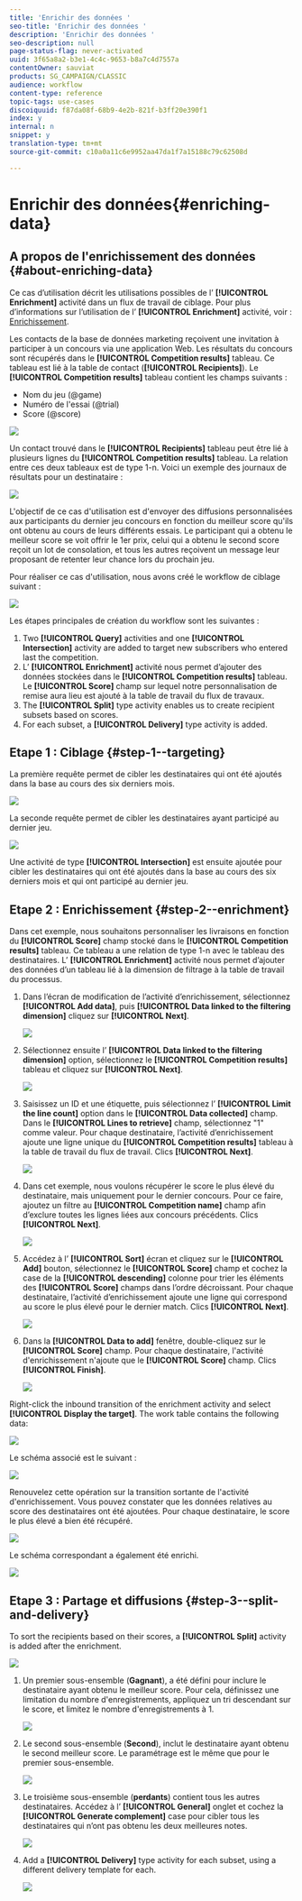 ```yaml
---
title: 'Enrichir des données '
seo-title: 'Enrichir des données '
description: 'Enrichir des données '
seo-description: null
page-status-flag: never-activated
uuid: 3f65a8a2-b3e1-4c4c-9653-b8a7c4d7557a
contentOwner: sauviat
products: SG_CAMPAIGN/CLASSIC
audience: workflow
content-type: reference
topic-tags: use-cases
discoiquuid: f87da08f-68b9-4e2b-821f-b3ff20e390f1
index: y
internal: n
snippet: y
translation-type: tm+mt
source-git-commit: c10a0a11c6e9952aa47da1f7a15188c79c62508d

---
```



# Enrichir des données{#enriching-data}

## A propos de l&#39;enrichissement des données {#about-enriching-data}

Ce cas d’utilisation décrit les utilisations possibles de l’ **[!UICONTROL Enrichment]** activité dans un flux de travail de ciblage. Pour plus d’informations sur l’utilisation de l’ **[!UICONTROL Enrichment]** activité, voir : [Enrichissement](../../workflow/using/enrichment.md).

Les contacts de la base de données marketing reçoivent une invitation à participer à un concours via une application Web. Les résultats du concours sont récupérés dans le **[!UICONTROL Competition results]** tableau. Ce tableau est lié à la table de contact (**[!UICONTROL Recipients]**). Le **[!UICONTROL Competition results]** tableau contient les champs suivants :

* Nom du jeu (@game)
* Numéro de l&#39;essai (@trial)
* Score (@score)

![](assets/uc1_enrich_1.png)

Un contact trouvé dans le **[!UICONTROL Recipients]** tableau peut être lié à plusieurs lignes du **[!UICONTROL Competition results]** tableau. La relation entre ces deux tableaux est de type 1-n. Voici un exemple des journaux de résultats pour un destinataire :

![](assets/uc1_enrich_2.png)

L&#39;objectif de ce cas d&#39;utilisation est d&#39;envoyer des diffusions personnalisées aux participants du dernier jeu concours en fonction du meilleur score qu&#39;ils ont obtenu au cours de leurs différents essais. Le participant qui a obtenu le meilleur score se voit offrir le 1er prix, celui qui a obtenu le second score reçoit un lot de consolation, et tous les autres reçoivent un message leur proposant de retenter leur chance lors du prochain jeu.

Pour réaliser ce cas d&#39;utilisation, nous avons créé le workflow de ciblage suivant :

![](assets/uc1_enrich_3.png)

Les étapes principales de création du workflow sont les suivantes :

1. Two **[!UICONTROL Query]** activities and one **[!UICONTROL Intersection]** activity are added to target new subscribers who entered last the competition.
1. L’ **[!UICONTROL Enrichment]** activité nous permet d’ajouter des données stockées dans le **[!UICONTROL Competition results]** tableau. Le **[!UICONTROL Score]** champ sur lequel notre personnalisation de remise aura lieu est ajouté à la table de travail du flux de travaux.
1. The **[!UICONTROL Split]** type activity enables us to create recipient subsets based on scores.
1. For each subset, a **[!UICONTROL Delivery]** type activity is added.

## Etape 1 : Ciblage {#step-1--targeting}

La première requête permet de cibler les destinataires qui ont été ajoutés dans la base au cours des six derniers mois.

![](assets/uc1_enrich_4.png)

La seconde requête permet de cibler les destinataires ayant participé au dernier jeu.

![](assets/uc1_enrich_5.png)

Une activité de type **[!UICONTROL Intersection]** est ensuite ajoutée pour cibler les destinataires qui ont été ajoutés dans la base au cours des six derniers mois et qui ont participé au dernier jeu.

## Etape 2 : Enrichissement {#step-2--enrichment}

Dans cet exemple, nous souhaitons personnaliser les livraisons en fonction du **[!UICONTROL Score]** champ stocké dans le **[!UICONTROL Competition results]** tableau. Ce tableau a une relation de type 1-n avec le tableau des destinataires. L’ **[!UICONTROL Enrichment]** activité nous permet d’ajouter des données d’un tableau lié à la dimension de filtrage à la table de travail du processus.

1. Dans l’écran de modification de l’activité d’enrichissement, sélectionnez **[!UICONTROL Add data]**, puis **[!UICONTROL Data linked to the filtering dimension]** cliquez sur **[!UICONTROL Next]**.

   ![](assets/uc1_enrich_6.png)

1. Sélectionnez ensuite l’ **[!UICONTROL Data linked to the filtering dimension]** option, sélectionnez le **[!UICONTROL Competition results]** tableau et cliquez sur **[!UICONTROL Next]**.

   ![](assets/uc1_enrich_7.png)

1. Saisissez un ID et une étiquette, puis sélectionnez l’ **[!UICONTROL Limit the line count]** option dans le **[!UICONTROL Data collected]** champ. Dans le **[!UICONTROL Lines to retrieve]** champ, sélectionnez &quot;1&quot; comme valeur. Pour chaque destinataire, l’activité d’enrichissement ajoute une ligne unique du **[!UICONTROL Competition results]** tableau à la table de travail du flux de travail. Clics **[!UICONTROL Next]**.

   ![](assets/uc1_enrich_8.png)

1. Dans cet exemple, nous voulons récupérer le score le plus élevé du destinataire, mais uniquement pour le dernier concours. Pour ce faire, ajoutez un filtre au **[!UICONTROL Competition name]** champ afin d’exclure toutes les lignes liées aux concours précédents. Clics **[!UICONTROL Next]**.

   ![](assets/uc1_enrich_9.png)

1. Accédez à l’ **[!UICONTROL Sort]** écran et cliquez sur le **[!UICONTROL Add]** bouton, sélectionnez le **[!UICONTROL Score]** champ et cochez la case de la **[!UICONTROL descending]** colonne pour trier les éléments des **[!UICONTROL Score]** champs dans l’ordre décroissant. Pour chaque destinataire, l’activité d’enrichissement ajoute une ligne qui correspond au score le plus élevé pour le dernier match. Clics **[!UICONTROL Next]**.

   ![](assets/uc1_enrich_10.png)

1. Dans la **[!UICONTROL Data to add]** fenêtre, double-cliquez sur le **[!UICONTROL Score]** champ. Pour chaque destinataire, l&#39;activité d&#39;enrichissement n&#39;ajoute que le **[!UICONTROL Score]** champ. Clics **[!UICONTROL Finish]**.

   ![](assets/uc1_enrich_11.png)

Right-click the inbound transition of the enrichment activity and select **[!UICONTROL Display the target]**. The work table contains the following data:

![](assets/uc1_enrich_13.png)

Le schéma associé est le suivant :

![](assets/uc1_enrich_15.png)

Renouvelez cette opération sur la transition sortante de l&#39;activité d&#39;enrichissement. Vous pouvez constater que les données relatives au score des destinataires ont été ajoutées. Pour chaque destinataire, le score le plus élevé a bien été récupéré.

![](assets/uc1_enrich_12.png)

Le schéma correspondant a également été enrichi.

![](assets/uc1_enrich_14.png)

## Etape 3 : Partage et diffusions {#step-3--split-and-delivery}

To sort the recipients based on their scores, a **[!UICONTROL Split]** activity is added after the enrichment.

![](assets/uc1_enrich_18.png)

1. Un premier sous-ensemble (**Gagnant**), a été défini pour inclure le destinataire ayant obtenu le meilleur score. Pour cela, définissez une limitation du nombre d&#39;enregistrements, appliquez un tri descendant sur le score, et limitez le nombre d&#39;enregistrements à 1.

   ![](assets/uc1_enrich_16.png)

1. Le second sous-ensemble (**Second**), inclut le destinataire ayant obtenu le second meilleur score. Le paramétrage est le même que pour le premier sous-ensemble.

   ![](assets/uc1_enrich_17.png)

1. Le troisième sous-ensemble (**perdants**) contient tous les autres destinataires. Accédez à l’ **[!UICONTROL General]** onglet et cochez la **[!UICONTROL Generate complement]** case pour cibler tous les destinataires qui n’ont pas obtenu les deux meilleures notes.

   ![](assets/uc1_enrich_19.png)

1. Add a **[!UICONTROL Delivery]** type activity for each subset, using a different delivery template for each.

   ![](assets/uc1_enrich_20.png)


